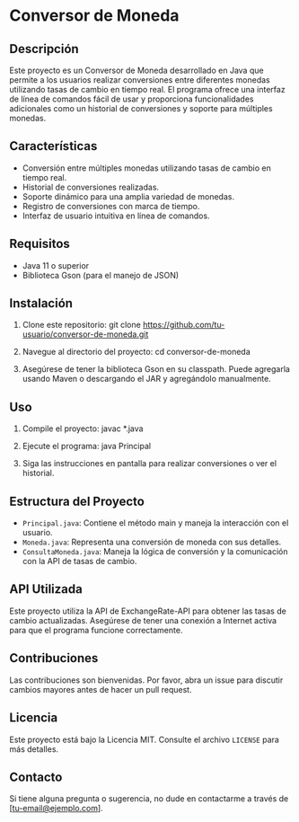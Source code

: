 # Conversor de Moneda

## Descripción
Este proyecto es un Conversor de Moneda desarrollado en Java que permite a los usuarios realizar conversiones entre diferentes monedas utilizando tasas de cambio en tiempo real. El programa ofrece una interfaz de línea de comandos fácil de usar y proporciona funcionalidades adicionales como un historial de conversiones y soporte para múltiples monedas.

## Características
- Conversión entre múltiples monedas utilizando tasas de cambio en tiempo real.
- Historial de conversiones realizadas.
- Soporte dinámico para una amplia variedad de monedas.
- Registro de conversiones con marca de tiempo.
- Interfaz de usuario intuitiva en línea de comandos.

## Requisitos
- Java 11 o superior
- Biblioteca Gson (para el manejo de JSON)

## Instalación
1. Clone este repositorio:
git clone https://github.com/tu-usuario/conversor-de-moneda.git

2. Navegue al directorio del proyecto:
cd conversor-de-moneda

3. Asegúrese de tener la biblioteca Gson en su classpath. Puede agregarla usando Maven o descargando el JAR y agregándolo manualmente.

## Uso
1. Compile el proyecto:
javac *.java

2. Ejecute el programa:
java Principal

3. Siga las instrucciones en pantalla para realizar conversiones o ver el historial.

## Estructura del Proyecto
- `Principal.java`: Contiene el método main y maneja la interacción con el usuario.
- `Moneda.java`: Representa una conversión de moneda con sus detalles.
- `ConsultaMoneda.java`: Maneja la lógica de conversión y la comunicación con la API de tasas de cambio.

## API Utilizada
Este proyecto utiliza la API de ExchangeRate-API para obtener las tasas de cambio actualizadas. Asegúrese de tener una conexión a Internet activa para que el programa funcione correctamente.

## Contribuciones
Las contribuciones son bienvenidas. Por favor, abra un issue para discutir cambios mayores antes de hacer un pull request.

## Licencia
Este proyecto está bajo la Licencia MIT. Consulte el archivo `LICENSE` para más detalles.

## Contacto
Si tiene alguna pregunta o sugerencia, no dude en contactarme a través de [tu-email@ejemplo.com].

